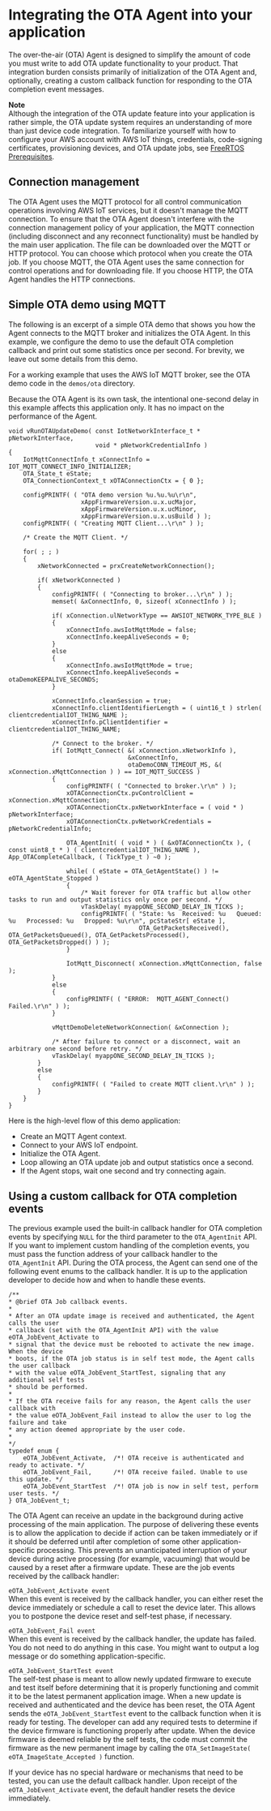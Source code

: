 # Integrating the OTA Agent into your application<a name="integrate-ota-agent"></a>

The over\-the\-air \(OTA\) Agent is designed to simplify the amount of code you must write to add OTA update functionality to your product\. That integration burden consists primarily of initialization of the OTA Agent and, optionally, creating a custom callback function for responding to the OTA completion event messages\.

**Note**  
Although the integration of the OTA update feature into your application is rather simple, the OTA update system requires an understanding of more than just device code integration\. To familiarize yourself with how to configure your AWS account with AWS IoT things, credentials, code\-signing certificates, provisioning devices, and OTA update jobs, see [FreeRTOS Prerequisites](https://docs.aws.amazon.com/freertos/latest/userguide/freertos-prereqs.html)\. 

## Connection management<a name="ota-agent-http-mqtt"></a>

The OTA Agent uses the MQTT protocol for all control communication operations involving AWS IoT services, but it doesn't manage the MQTT connection\. To ensure that the OTA Agent doesn't interfere with the connection management policy of your application, the MQTT connection \(including disconnect and any reconnect functionality\) must be handled by the main user application\. The file can be downloaded over the MQTT or HTTP protocol\. You can choose which protocol when you create the OTA job\. If you choose MQTT, the OTA Agent uses the same connection for control operations and for downloading file\. If you choose HTTP, the OTA Agent handles the HTTP connections\. 

## Simple OTA demo using MQTT<a name="simple-demo-agent"></a>

The following is an excerpt of a simple OTA demo that shows you how the Agent connects to the MQTT broker and initializes the OTA Agent\. In this example, we configure the demo to use the default OTA completion callback and print out some statistics once per second\. For brevity, we leave out some details from this demo\.

For a working example that uses the AWS IoT MQTT broker, see the OTA demo code in the `demos/ota` directory\.

Because the OTA Agent is its own task, the intentional one\-second delay in this example affects this application only\. It has no impact on the performance of the Agent\.

```
void vRunOTAUpdateDemo( const IotNetworkInterface_t * pNetworkInterface,
                        void * pNetworkCredentialInfo )
{
    IotMqttConnectInfo_t xConnectInfo = IOT_MQTT_CONNECT_INFO_INITIALIZER;
    OTA_State_t eState;
    OTA_ConnectionContext_t xOTAConnectionCtx = { 0 };

    configPRINTF( ( "OTA demo version %u.%u.%u\r\n",
                    xAppFirmwareVersion.u.x.ucMajor,
                    xAppFirmwareVersion.u.x.ucMinor,
                    xAppFirmwareVersion.u.x.usBuild ) );
    configPRINTF( ( "Creating MQTT Client...\r\n" ) );

    /* Create the MQTT Client. */

    for( ; ; )
    {
        xNetworkConnected = prxCreateNetworkConnection();

        if( xNetworkConnected )
        {
            configPRINTF( ( "Connecting to broker...\r\n" ) );
            memset( &xConnectInfo, 0, sizeof( xConnectInfo ) );

            if( xConnection.ulNetworkType == AWSIOT_NETWORK_TYPE_BLE )
            {
                xConnectInfo.awsIotMqttMode = false;
                xConnectInfo.keepAliveSeconds = 0;
            }
            else
            {
                xConnectInfo.awsIotMqttMode = true;
                xConnectInfo.keepAliveSeconds = otaDemoKEEPALIVE_SECONDS;
            }

            xConnectInfo.cleanSession = true;
            xConnectInfo.clientIdentifierLength = ( uint16_t ) strlen( clientcredentialIOT_THING_NAME );
            xConnectInfo.pClientIdentifier = clientcredentialIOT_THING_NAME;

            /* Connect to the broker. */
            if( IotMqtt_Connect( &( xConnection.xNetworkInfo ),
                                 &xConnectInfo,
                                 otaDemoCONN_TIMEOUT_MS, &( xConnection.xMqttConnection ) ) == IOT_MQTT_SUCCESS )
            {
                configPRINTF( ( "Connected to broker.\r\n" ) );
                xOTAConnectionCtx.pvControlClient = xConnection.xMqttConnection;
                xOTAConnectionCtx.pxNetworkInterface = ( void * ) pNetworkInterface;
                xOTAConnectionCtx.pvNetworkCredentials = pNetworkCredentialInfo;

                OTA_AgentInit( ( void * ) ( &xOTAConnectionCtx ), ( const uint8_t * ) ( clientcredentialIOT_THING_NAME ), App_OTACompleteCallback, ( TickType_t ) ~0 );

                while( ( eState = OTA_GetAgentState() ) != eOTA_AgentState_Stopped )
                {
                    /* Wait forever for OTA traffic but allow other tasks to run and output statistics only once per second. */
                    vTaskDelay( myappONE_SECOND_DELAY_IN_TICKS );
                    configPRINTF( ( "State: %s  Received: %u   Queued: %u   Processed: %u   Dropped: %u\r\n", pcStateStr[ eState ],
                                    OTA_GetPacketsReceived(), OTA_GetPacketsQueued(), OTA_GetPacketsProcessed(), OTA_GetPacketsDropped() ) );
                }

                IotMqtt_Disconnect( xConnection.xMqttConnection, false );
            }
            else
            {
                configPRINTF( ( "ERROR:  MQTT_AGENT_Connect() Failed.\r\n" ) );
            }

            vMqttDemoDeleteNetworkConnection( &xConnection );

            /* After failure to connect or a disconnect, wait an arbitrary one second before retry. */
            vTaskDelay( myappONE_SECOND_DELAY_IN_TICKS );
        }
        else
        {
            configPRINTF( ( "Failed to create MQTT client.\r\n" ) );
        }
    }
}
```

Here is the high\-level flow of this demo application:
+ Create an MQTT Agent context\.
+ Connect to your AWS IoT endpoint\.
+ Initialize the OTA Agent\.
+ Loop allowing an OTA update job and output statistics once a second\.
+ If the Agent stops, wait one second and try connecting again\.

## Using a custom callback for OTA completion events<a name="custom-callback-ota"></a>

The previous example used the built\-in callback handler for OTA completion events by specifying `NULL` for the third parameter to the `OTA_AgentInit` API\. If you want to implement custom handling of the completion events, you must pass the function address of your callback handler to the `OTA_AgentInit` API\. During the OTA process, the Agent can send one of the following event enums to the callback handler\. It is up to the application developer to decide how and when to handle these events\.

```
/**
* @brief OTA Job callback events.
*
* After an OTA update image is received and authenticated, the Agent calls the user
* callback (set with the OTA_AgentInit API) with the value eOTA_JobEvent_Activate to
* signal that the device must be rebooted to activate the new image. When the device
* boots, if the OTA job status is in self test mode, the Agent calls the user callback
* with the value eOTA_JobEvent_StartTest, signaling that any additional self tests
* should be performed.
*
* If the OTA receive fails for any reason, the Agent calls the user callback with
* the value eOTA_JobEvent_Fail instead to allow the user to log the failure and take
* any action deemed appropriate by the user code.
*
*/
typedef enum {
    eOTA_JobEvent_Activate,  /*! OTA receive is authenticated and ready to activate. */
    eOTA_JobEvent_Fail,      /*! OTA receive failed. Unable to use this update. */
    eOTA_JobEvent_StartTest  /*! OTA job is now in self test, perform user tests. */
} OTA_JobEvent_t;
```

The OTA Agent can receive an update in the background during active processing of the main application\. The purpose of delivering these events is to allow the application to decide if action can be taken immediately or if it should be deferred until after completion of some other application\-specific processing\. This prevents an unanticipated interruption of your device during active processing \(for example, vacuuming\) that would be caused by a reset after a firmware update\. These are the job events received by the callback handler:

`eOTA_JobEvent_Activate event`  
When this event is received by the callback handler, you can either reset the device immediately or schedule a call to reset the device later\. This allows you to postpone the device reset and self\-test phase, if necessary\.

`eOTA_JobEvent_Fail event`  
When this event is received by the callback handler, the update has failed\. You do not need to do anything in this case\. You might want to output a log message or do something application\-specific\.

`eOTA_JobEvent_StartTest event`  
The self\-test phase is meant to allow newly updated firmware to execute and test itself before determining that it is properly functioning and commit it to be the latest permanent application image\. When a new update is received and authenticated and the device has been reset, the OTA Agent sends the `eOTA_JobEvent_StartTest` event to the callback function when it is ready for testing\. The developer can add any required tests to determine if the device firmware is functioning properly after update\. When the device firmware is deemed reliable by the self tests, the code must commit the firmware as the new permanent image by calling the `OTA_SetImageState( eOTA_ImageState_Accepted )` function\.

If your device has no special hardware or mechanisms that need to be tested, you can use the default callback handler\. Upon receipt of the `eOTA_JobEvent_Activate` event, the default handler resets the device immediately\.